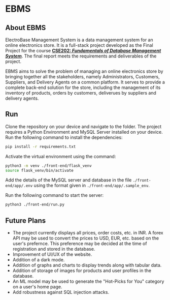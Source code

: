 # EBMS

## About EBMS

ElectroBase Management System is a data management system for an online electronics store. It is a full-stack project developed as the Final Project for the course **[CSE202: *Fundamentals of Database Management System*](http://techtree.iiitd.edu.in/viewDescription/filename?=CSE202)**. The final report meets the requirements and deliverables of the project.

EBMS aims to solve the problem of managing an online electronics store by bringing together all the stakeholders, namely Administrators, Customers, Suppliers, and Delivery Agents on a common platform. It serves to provide a complete back-end solution for the store, including the management of its inventory of products, orders by customers, deliverues by suppliers and delivery agents.

## Run

Clone the repository on your device and navigate to the folder. The project requires a Python Environment and MySQL Server installed on your device. Run the following command to install the dependencies:

```bash
pip install -r requirements.txt
```

Activate the virtual environment using the command:

```bash
python3 -m venv ./front-end/flask_venv
source flask_venv/bin/activate
```

Add the details of the MySQL server and database in the file `./front-end/app/.env` using the format given in `./front-end/app/.sample_env`.

Run the following command to start the server:

```bash
python3 ./front-end/run.py
```

## Future Plans

- The project currently displays all prices, order costs, etc. in INR. A forex API may be used to convert the prices to USD, EUR, etc. based on the user's prefernce. This preference may be decided at the time of registration and stored in the database.
- Improvement of UI/UX of the website.
- Addition of a dark mode.
- Addition of graphs and charts to display trends along with tabular data.
- Addition of storage of images for products and user profiles in the database.
- An ML model may be used to generate the "Hot-Picks for You" category on a user's home page.
- Add robustness against SQL injection attacks.
